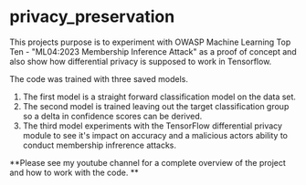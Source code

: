 # privacy_preservation
This projects purpose is to experiment with OWASP Machine Learning Top Ten - "ML04:2023 Membership Inference Attack" as a proof of concept and also show 
how differential privacy is supposed to work in Tensorflow. 

The code was trained with three saved models.

1. The first model is a straight forward classification model on the data set. 
2. The second model is trained leaving out the target classification group so a delta in confidence scores can be derived. 
3. The third model experiments with the TensorFlow differential privacy module to see it's impact on accuracy and a malicious actors ability to conduct membership infrerence attacks. 

**Please see my youtube channel for a complete overview of the project and how to work with the code. **


